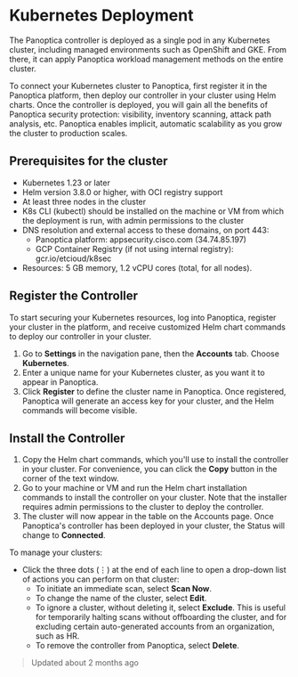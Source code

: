 # Kubernetes Deployment

The Panoptica controller is deployed as a single pod in any Kubernetes cluster, including managed environments such as OpenShift and GKE. From there, it can apply Panoptica workload management methods on the entire cluster.

To connect your Kubernetes cluster to Panoptica, first register it in the Panoptica platform, then deploy our controller in your cluster using Helm charts. Once the controller is deployed, you will gain all the benefits of Panoptica security protection: visibility, inventory scanning, attack path analysis, etc. Panoptica enables implicit, automatic scalability as you grow the cluster to production scales.

## Prerequisites for the cluster

- Kubernetes 1.23 or later
- Helm version 3.8.0 or higher, with OCI registry support
- At least three nodes in the cluster
- K8s CLI (kubectl) should be installed on the machine or VM from which the deployment is run, with admin permissions to the cluster
- DNS resolution and external access to these domains, on port 443:
  - Panoptica platform: appsecurity.cisco.com (34.74.85.197)
  - GCP Container Registry (if not using internal registry): gcr.io/etcioud/k8sec
- Resources: 5 GB memory, 1.2 vCPU cores (total, for all nodes).

## Register the Controller

To start securing your Kubernetes resources, log into Panoptica, register your cluster in the platform, and receive customized Helm chart commands to deploy our controller in your cluster.

1. Go to **Settings** in the navigation pane, then the **Accounts** tab. Choose **Kubernetes**.
2. Enter a unique name for your Kubernetes cluster, as you want it to appear in Panoptica.
3. Click **Register** to define the cluster name in Panoptica. Once registered, Panoptica will generate an access key for your cluster, and the Helm commands will become visible.

## Install the Controller

1. Copy the Helm chart commands, which you'll use to install the controller in your cluster. For convenience, you can click the **Copy** button in the corner of the text window.
2. Go to your machine or VM and run the Helm chart installation commands to install the controller on your cluster. Note that the installer requires admin permissions to the cluster to deploy the controller.
3. The cluster will now appear in the table on the Accounts page. Once Panoptica's controller has been deployed in your cluster, the Status will change to **Connected**.

To manage your clusters:

- Click the three dots (⋮) at the end of each line to open a drop-down list of actions you can perform on that cluster:
  - To initiate an immediate scan, select **Scan Now**.
  - To change the name of the cluster, select **Edit**.
  - To ignore a cluster, without deleting it, select **Exclude**. This is useful for temporarily halting scans without offboarding the cluster, and for excluding certain auto-generated accounts from an organization, such as HR.
  - To remove the controller from Panoptica, select **Delete**.

> Updated about 2 months ago
